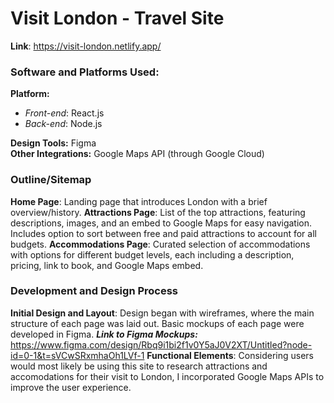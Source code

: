 # Visit London - Travel Site

**Link**: https://visit-london.netlify.app/

### Software and Platforms Used:
**Platform:**
  - _Front-end_: React.js
  - _Back-end_: Node.js<br>
  
**Design Tools:** Figma<br>
**Other Integrations:** Google Maps API (through Google Cloud)

### Outline/Sitemap

**Home Page**: Landing page that introduces London with a brief overview/history.
**Attractions Page**: List of the top attractions, featuring descriptions, images, and an embed to Google Maps for easy navigation. Includes option to sort between free and paid attractions to account for all budgets.
**Accommodations Page**: Curated selection of accommodations with options for different budget levels, each including a description, pricing, link to book, and Google Maps embed.

### Development and Design Process
**Initial Design and Layout**: Design began with wireframes, where the main structure of each page was laid out. Basic mockups of each page were developed in Figma.
_**Link to Figma Mockups:**_ https://www.figma.com/design/Rbq9i1bi2f1v0Y5aJ0V2XT/Untitled?node-id=0-1&t=sVCwSRxmhaOh1LVf-1
**Functional Elements**: Considering users would most likely be using this site to research attractions and accomodations for their visit to London, I incorporated Google Maps APIs to improve the user experience.

